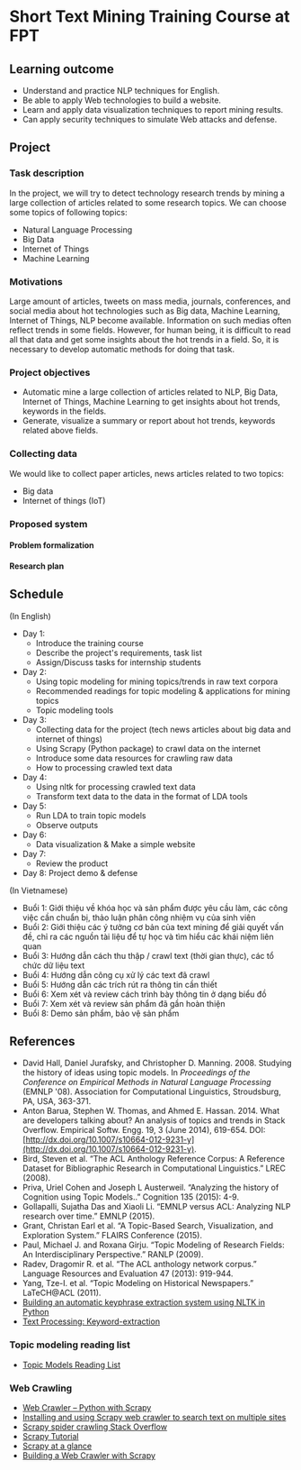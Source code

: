 # Short Text Mining Training Course at FPT

## Learning outcome

- Understand and practice NLP techniques for English.
- Be able to apply Web technologies to build a website.
- Learn and apply data visualization techniques to report mining results.
- Can apply security techniques to simulate Web attacks and defense.

## Project

### Task description

In the project, we will try to detect technology research trends by mining a large collection of articles related to some research topics. We can choose some topics of following topics:

- Natural Language Processing
- Big Data
- Internet of Things
- Machine Learning

### Motivations

Large amount of articles, tweets on mass media, journals, conferences, and social media about hot technologies such as Big data, Machine Learning, Internet of Things, NLP become available. Information on such medias often reflect
trends in some fields. However, for human being, it is difficult to read all
that data and get some insights about the hot trends in a field. So, it is necessary to develop automatic methods for doing that task.

### Project objectives

- Automatic mine a large collection of articles related to NLP, Big Data, Internet of Things, Machine Learning to get insights about hot trends, keywords in the fields.
- Generate, visualize a summary or report about hot trends, keywords related above fields.

### Collecting data

We would like to collect paper articles, news articles related to two topics:

- Big data
- Internet of things (IoT)

### Proposed system

#### Problem formalization

#### Research plan

## Schedule

(In English)

- Day 1:
  * Introduce the training course
  * Describe the project's requirements, task list
  * Assign/Discuss tasks for internship students
- Day 2:
  * Using topic modeling for mining topics/trends in raw text corpora
  * Recommended readings for topic modeling & applications for mining topics
  * Topic modeling tools
- Day 3:
  * Collecting data for the project (tech news articles about big data and internet of things)
  * Using Scrapy (Python package) to crawl data on the internet
  * Introduce some data resources for crawling raw data
  * How to processing crawled text data
- Day 4:
  * Using nltk for processing crawled text data
  * Transform text data to the data in the format of LDA tools
- Day 5:
  * Run LDA to train topic models
  * Observe outputs
- Day 6:
  * Data visualization & Make a simple website
- Day 7:
  * Review the product
- Day 8: Project demo & defense  

(In Vietnamese)

- Buổi 1: Giới thiệu về khóa học và sản phẩm được yêu cầu làm, các công việc cần chuẩn bị, thảo luận phân công nhiệm vụ của sinh viên
- Buổi 2: Giới thiệu các ý tưởng cơ bản của text mining để giải quyết vấn đề, chỉ ra các nguồn tài liệu để tự học và tìm hiểu các khái niệm liên quan
- Buổi 3: Hướng dẫn cách thu thập / crawl text (thời gian thực), các tổ chức dữ liệu text
- Buổi 4: Hướng dẫn công cụ xử lý các text đã crawl
- Buổi 5: Hướng dẫn các trích rút ra thông tin cần thiết
- Buổi 6: Xem xét và review cách trình bày thông tin ở dạng biểu đồ
- Buổi 7: Xem xét và review sản phẩm đã gần hoàn thiện
- Buổi 8: Demo sản phẩm, bảo vệ sản phẩm

## References

- David Hall, Daniel Jurafsky, and Christopher D. Manning. 2008. Studying the history of ideas using topic models. In *Proceedings of the Conference on Empirical Methods in Natural Language Processing* (EMNLP '08). Association for Computational Linguistics, Stroudsburg, PA, USA, 363-371.
- Anton Barua, Stephen W. Thomas, and Ahmed E. Hassan. 2014. What are developers talking about? An analysis of topics and trends in Stack Overflow. Empirical Softw. Engg. 19, 3 (June 2014), 619-654. DOI: [http://dx.doi.org/10.1007/s10664-012-9231-y](http://dx.doi.org/10.1007/s10664-012-9231-y).
- Bird, Steven et al. “The ACL Anthology Reference Corpus: A Reference Dataset for Bibliographic Research in Computational Linguistics.” LREC (2008).
- Priva, Uriel Cohen and Joseph L Austerweil. “Analyzing the history of Cognition using Topic Models..” Cognition 135 (2015): 4-9.
- Gollapalli, Sujatha Das and Xiaoli Li. “EMNLP versus ACL: Analyzing NLP research over time.” EMNLP (2015).
- Grant, Christan Earl et al. “A Topic-Based Search, Visualization, and Exploration System.” FLAIRS Conference (2015).
- Paul, Michael J. and Roxana Girju. “Topic Modeling of Research Fields: An Interdisciplinary Perspective.” RANLP (2009).
- Radev, Dragomir R. et al. “The ACL anthology network corpus.” Language Resources and Evaluation 47 (2013): 919-944.
- Yang, Tze-I. et al. “Topic Modeling on Historical Newspapers.” LaTeCH@ACL (2011).
- [Building an automatic keyphrase extraction system using NLTK in Python](https://in.pycon.org/cfp/2016/proposals/building-an-automatic-keyphrase-extraction-system-using-nltk-in-python~e9g4b/?ref=schedule)
- [Text Processing: Keyword-extraction](http://textprocessing.org/tag/keyword-extraction)

### Topic modeling reading list

- [Topic Models Reading List](http://www.biasedestimates.com/p/topic-models-reading-list.html)

### Web Crawling

- [Web Crawler – Python with Scrapy](http://www.treselle.com/blog/web-crawler-python-with-scrapy/)
- [Installing and using Scrapy web crawler to search text on multiple sites](https://opensourcehacker.com/2011/03/08/installing-and-using-scrapy-web-crawler-to-search-text-on-multiple-sites/)
- [Scrapy spider crawling Stack Overflow](https://gist.github.com/pawelmhm/8917867)
- [Scrapy Tutorial](https://doc.scrapy.org/en/latest/intro/tutorial.html)
- [Scrapy at a glance](https://doc.scrapy.org/en/latest/intro/overview.html)
- [Building a Web Crawler with Scrapy](https://blog.siliconstraits.vn/building-web-crawler-scrapy/)











